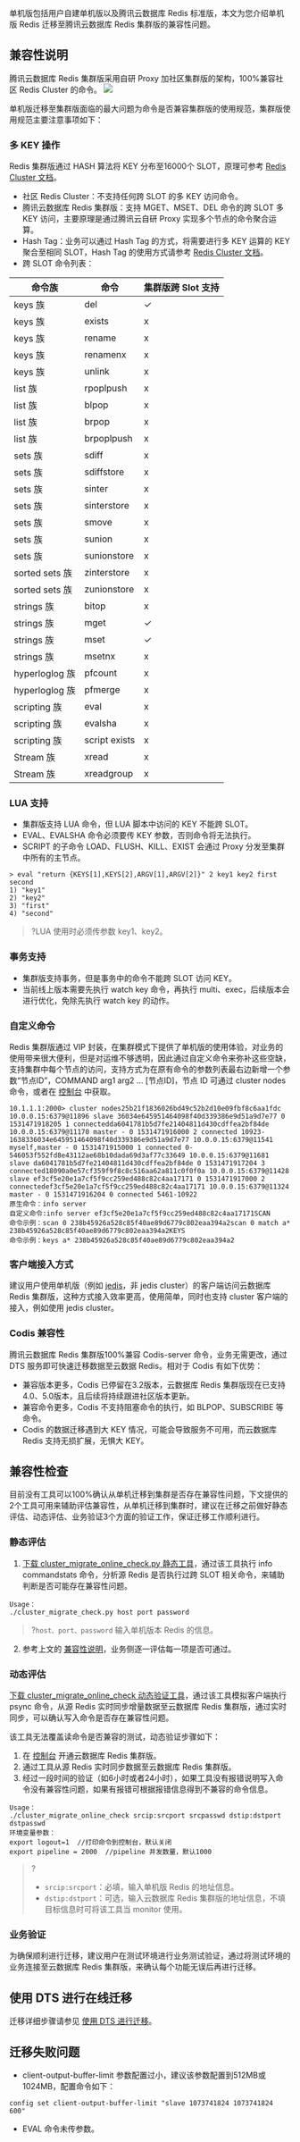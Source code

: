 单机版包括用户自建单机版以及腾讯云数据库 Redis 标准版，本文为您介绍单机版 Redis 迁移至腾讯云数据库 Redis 集群版的兼容性问题。

<span id = "jrxsm"></span>
## 兼容性说明
腾讯云数据库 Redis 集群版采用自研 Proxy 加社区集群版的架构，100%兼容社区 Redis Cluster 的命令。
![](https://main.qcloudimg.com/raw/4db4ee669a1e5f2730f28a901f8db0c8.png)

单机版迁移至集群版面临的最大问题为命令是否兼容集群版的使用规范，集群版使用规范主要注意事项如下：

### 多 KEY 操作
Redis 集群版通过 HASH 算法将 KEY 分布至16000个 SLOT，原理可参考 [Redis Cluster 文档](https://redis.io/topics/cluster-spec)。
- 社区 Redis Cluster：不支持任何跨 SLOT 的多 KEY 访问命令。
- 腾讯云数据库 Redis 集群版：支持 MGET、MSET、DEL 命令的跨 SLOT 多 KEY 访问，主要原理是通过腾讯云自研 Proxy 实现多个节点的命令聚合运算。
- Hash Tag：业务可以通过 Hash Tag 的方式，将需要进行多 KEY 运算的 KEY 聚合至相同 SLOT，Hash Tag 的使用方式请参考 [Redis Cluster 文档](https://redis.io/topics/cluster-spec)。
- 跨 SLOT 命令列表：

| 命令族         | 命令          | 集群版跨 Slot 支持 |
| -------------- | ------------- | ------------------ |
| keys 族        | del           | ✓                  |
| keys 族        | exists        | x                  |
| keys 族        | rename        | x                  |
| keys 族        | renamenx      | x                  |
| keys 族        | unlink        | x                  |
| list 族        | rpoplpush     | x                  |
| list 族        | blpop         | x                  |
| list 族        | brpop         | x                  |
| list 族        | brpoplpush    | x                  |
| sets 族        | sdiff         | x                  |
| sets 族        | sdiffstore    | x                  |
| sets 族        | sinter        | x                  |
| sets 族        | sinterstore   | x                  |
| sets 族        | smove         | x                  |
| sets 族        | sunion        | x                  |
| sets 族        | sunionstore   | x                  |
| sorted sets 族 | zinterstore   | x                  |
| sorted sets 族 | zunionstore   | x                  |
| strings 族     | bitop         | x                  |
| strings 族     | mget          | ✓                  |
| strings 族     | mset          | ✓                  |
| strings 族     | msetnx        | x                  |
| hyperloglog 族 | pfcount       | x                  |
| hyperloglog 族 | pfmerge       | x                  |
| scripting 族   | eval          | x                  |
| scripting 族   | evalsha       | x                  |
| scripting 族   | script exists | x                  |
| Stream 族      | xread         | x                  |
| Stream 族      | xreadgroup    | x                  |

### LUA 支持
- 集群版支持 LUA 命令，但 LUA 脚本中访问的 KEY 不能跨 SLOT。
- EVAL、EVALSHA 命令必须要传 KEY 参数，否则命令将无法执行。
- SCRIPT 的子命令 LOAD、FLUSH、KILL、EXIST 会通过 Proxy 分发至集群中所有的主节点。
```
> eval "return {KEYS[1],KEYS[2],ARGV[1],ARGV[2]}" 2 key1 key2 first second
1) "key1"
2) "key2"
3) "first"
4) "second"
```
>?LUA 使用时必须传参数 key1、key2。

### 事务支持
- 集群版支持事务，但是事务中的命令不能跨 SLOT 访问 KEY。
- 当前线上版本需要先执行 watch key 命令，再执行 multi、exec，后续版本会进行优化，免除先执行 watch key 的动作。

<span id = "zdyml"></span>
### 自定义命令
Redis 集群版通过 VIP 封装，在集群模式下提供了单机版的使用体验，对业务的使用带来很大便利，但是对运维不够透明，因此通过自定义命令来弥补这些空缺，支持集群中每个节点的访问，支持方式为在原有命令的参数列表最右边新增一个参数“节点ID”，COMMAND arg1 arg2 ... [节点ID]，节点 ID 可通过 cluster nodes 命令，或者在 [控制台](https://console.cloud.tencent.com/redis) 中获取。
```
10.1.1.1:2000> cluster nodes25b21f1836026bd49c52b2d10e09fbf8c6aa1fdc 10.0.0.15:6379@11896 slave 36034e645951464098f40d339386e9d51a9d7e77 0 1531471918205 1 connectedda6041781b5d7fe21404811d430cdffea2bf84de 10.0.0.15:6379@11170 master - 0 1531471916000 2 connected 10923-1638336034e645951464098f40d339386e9d51a9d7e77 10.0.0.15:6379@11541 myself,master - 0 1531471915000 1 connected 0-546053f552fd8e43112ae68b10dada69d3af77c33649 10.0.0.15:6379@11681 slave da6041781b5d7fe21404811d430cdffea2bf84de 0 1531471917204 3 connected18090a0e57cf359f9f8c8c516aa62a811c0f0f0a 10.0.0.15:6379@11428 slave ef3cf5e20e1a7cf5f9cc259ed488c82c4aa17171 0 1531471917000 2 connectedef3cf5e20e1a7cf5f9cc259ed488c82c4aa17171 10.0.0.15:6379@11324 master - 0 1531471916204 0 connected 5461-10922
原生命令：info server
自定义命令:info server ef3cf5e20e1a7cf5f9cc259ed488c82c4aa17171SCAN 
命令示例：scan 0 238b45926a528c85f40ae89d6779c802eaa394a2scan 0 match a* 238b45926a528c85f40ae89d6779c802eaa394a2KEYS 
命令示例：keys a* 238b45926a528c85f40ae89d6779c802eaa394a2
```


### 客户端接入方式
建议用户使用单机版（例如 [jedis](https://cloud.tencent.com/document/product/239/30885)，非 jedis cluster）的客户端访问云数据库 Redis 集群版，这种方式接入效率更高，使用简单，同时也支持 cluster 客户端的接入，例如使用 jedis cluster。

### Codis 兼容性
腾讯云数据库 Redis 集群版100%兼容 Codis-server 命令，业务无需更改，通过 DTS 服务即可快速迁移数据至云数据 Redis。相对于 Codis 有如下优势：
- 兼容版本更多，Codis 已停留在3.2版本，云数据库 Redis 集群版现在已支持4.0、5.0版本，且后续将持续跟进社区版本更新。
- 兼容命令更多，Codis 不支持阻塞命令的执行，如 BLPOP、SUBSCRIBE 等命令。
- Codis 的数据迁移遇到大 KEY 情况，可能会导致服务不可用，而云数据库 Redis 支持无损扩展，无惧大 KEY。

## 兼容性检查
目前没有工具可以100%确认从单机迁移到集群是否存在兼容性问题，下文提供的2个工具可用来辅助评估兼容性，从单机迁移到集群时，建议在迁移之前做好静态评估、动态评估、业务验证3个方面的验证工作，保证迁移工作顺利进行。

### 静态评估
1. [下载 cluster_migrate_online_check.py 静态工具](https://redis-doc-2020-1254408587.cos.ap-guangzhou.myqcloud.com/cluster_migrate_check.py)，通过该工具执行 info commandstats 命令，分析源 Redis 是否执行过跨 SLOT 相关命令，来辅助判断是否可能存在兼容性问题。
```
Usage：
./cluster_migrate_check.py host port password 
```
>?`host、port、password` 输入单机版本 Redis 的信息。
2. 参考上文的 [兼容性说明](#jrxsm)，业务侧逐一评估每一项是否可通过。

### 动态评估
[下载 cluster_migrate_online_check 动态验证工具](https://redis-doc-2020-1254408587.cos.ap-guangzhou.myqcloud.com/cluster_migrate_online_check)，通过该工具模拟客户端执行 psync 命令，从源 Redis 实时同步增量数据至云数据库 Redis 集群版，通过实时同步，可以确认写入命令是否存在兼容性问题。

该工具无法覆盖读命令是否兼容的测试，动态验证步骤如下：
1. 在 [控制台](https://console.cloud.tencent.com/redis) 开通云数据库 Redis 集群版。
2. 通过工具从源 Redis 实时同步数据至云数据库 Redis 集群版。
3. 经过一段时间的验证（如6小时或者24小时），如果工具没有报错说明写入命令没有兼容性问题，如果有报错可根据报错信息得到不兼容的命令信息。
```
Usage：
./cluster_migrate_online_check srcip:srcport srcpasswd dstip:dstport dstpasswd 
环境变量参数：
export logout=1  //打印命令到控制台，默认关闭
export pipeline = 2000  //pipeline 并发数量，默认1000
```
>?
>- `srcip:srcport`：必填，输入单机版 Redis 的地址信息。
>- `dstip:dstport`：可选，输入云数据库 Redis 集群版的地址信息，不填目标信息时可将该工具当 monitor 使用。

### 业务验证
为确保顺利进行迁移，建议用户在测试环境进行业务测试验证，通过将测试环境的业务连接至云数据库 Redis 集群版，来确认每个功能无误后再进行迁移。

## 使用 DTS 进行在线迁移
迁移详细步骤请参见 [使用 DTS 进行迁移](https://cloud.tencent.com/document/product/239/31958)。

## 迁移失败问题
-  client-output-buffer-limit 参数配置过小，建议该参数配置到512MB或1024MB，配置命令如下：
```
config set client-output-buffer-limit "slave 1073741824 1073741824 600"
```
- EVAL 命令未传参数。


